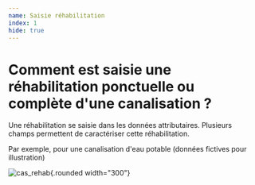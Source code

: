 ```yaml
---
name: Saisie réhabilitation
index: 1
hide: true
---
```


# Comment est saisie une réhabilitation ponctuelle ou complète d'une canalisation ?

Une réhabilitation se saisie dans les données attributaires. Plusieurs champs permettent de caractériser cette réhabilitation.

Par exemple, pour une canalisation d'eau potable (données fictives pour illustration)

![cas_rehab](/images/modele/rehabilitation_attributs.png){.rounded width="300"}
